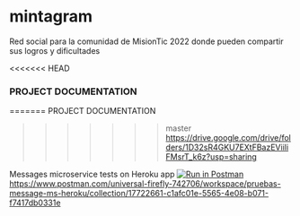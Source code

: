 # mintagram
Red social para la comunidad de MisionTic 2022 donde pueden compartir sus logros y dificultades

<<<<<<< HEAD
### PROJECT DOCUMENTATION
=======
PROJECT DOCUMENTATION
>>>>>>> master
https://drive.google.com/drive/folders/1D32sR4GKU7EXtFBazEViiliFMsrT_k6z?usp=sharing

Messages microservice tests on Heroku app
[![Run in Postman](https://run.pstmn.io/button.svg)](https://app.getpostman.com/run-collection/17722661-c1afc01e-5565-4e08-b071-f7417db0331e?action=collection%2Ffork&collection-url=entityId%3D17722661-c1afc01e-5565-4e08-b071-f7417db0331e%26entityType%3Dcollection%26workspaceId%3D4d7e3ba7-d42d-4470-a7eb-ee1919f49f2d#?env%5BNew%20Environment%5D=W10=)
https://www.postman.com/universal-firefly-742706/workspace/pruebas-message-ms-heroku/collection/17722661-c1afc01e-5565-4e08-b071-f7417db0331e
